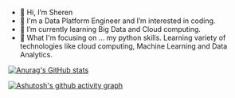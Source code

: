 - 👋 Hi, I’m Sheren
- 👀 I'm a Data Platform Engineer and I’m interested in coding.
- 🌱 I’m currently learning Big Data and Cloud computing. 
- 💞️ What I'm focusing on ...
my python skills. Learning variety of technologies like cloud computing, Machine Learning and Data Analytics.

[![Anurag's GitHub stats](https://github-readme-stats.vercel.app/api?username=anuraghazra)](https://github.com/anuraghazra/github-readme-stats)

[![Ashutosh's github activity graph](https://github-readme-activity-graph.vercel.app/graph?username=Ashutosh00710)](https://github.com/ashutosh00710/github-readme-activity-graph)

<!---
sherenshaikh/sherenshaikh is a ✨ special ✨ repository because its `README.md` (this file) appears on your GitHub profile.
You can click the Preview link to take a look at your changes.
--->
